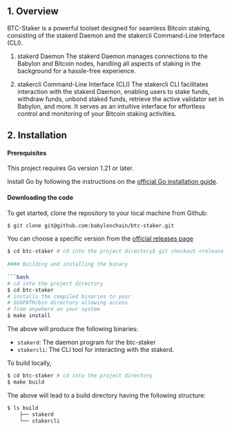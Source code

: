 ## 1. Overview

BTC-Staker is a powerful toolset designed for seamless Bitcoin staking, consisting of
the stakerd Daemon and the stakercli Command-Line Interface (CLI).

1. stakerd Daemon The stakerd Daemon manages connections to the Babylon and Bitcoin
   nodes, handling all aspects of staking in the background for a hassle-free
   experience.

2. stakercli Command-Line Interface (CLI)
   The stakercli CLI facilitates interaction with the stakerd Daemon, enabling users
   to stake funds, withdraw funds, unbond staked funds, retrieve the active validator
   set in Babylon, and more. It serves as an intuitive interface for effortless
   control and monitoring of your Bitcoin staking activities.

## 2. Installation

#### Prerequisites

This project requires Go version 1.21 or later.

Install Go by following the instructions on
the [official Go installation guide](https://golang.org/doc/install).

#### Downloading the code

To get started, clone the repository to your local machine from Github:

```bash  
$ git clone git@github.com:babylonchain/btc-staker.git
```  

You can choose a specific version from
the [official releases page](https://github.com/babylonchain/btcstaker/releases)

```bash  
$ cd btc-staker # cd into the project directory$ git checkout <release-tag>```  
  
#### Building and installing the binary  
  
```bash  
# cd into the project directory  
$ cd btc-staker   
# installs the compiled binaries to your  
# $GOPATH/bin directory allowing access  
# from anywhere on your system  
$ make install   
```  

The above will produce the following binaries:

- `stakerd`: The daemon program for the btc-staker
- `stakercli`: The CLI tool for interacting with the stakerd.

To build locally,

```bash
$ cd btc-staker # cd into the project directory
$ make build
```

The above will lead to a build directory having the following structure:

```bash
$ ls build
    ├── stakerd
    └── stakercli
```

